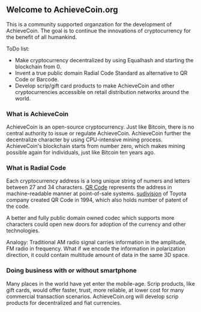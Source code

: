 ## Welcome to AchieveCoin.org

This is a community supported organzation for the development of AchieveCoin. The goal is to continue the innovations of cryptocurrency for the benefit of all humankind. 

ToDo list:
- Make cryptocurrency decentralized by using Equalhash and starting the blockchain from 0.
- Invent a true public domain Radial Code Standard as alternative to QR Code or Barcode.
- Develop scrip/gift card products to make AchieveCoin and other cryptocurrencies accessible on retail distribution networks around the world.



### What is AchieveCoin

AchieveCoin is an open-source cryptocurrency. Just like Bitcoin, there is no central authority to issue or regulate AchieveCoin. AchieveCoin further the decentralize character by using CPU-intensive mining process. AchieveCoin's blockchain starts from number zero, which makes mining possible again for individuals, just like Bitcoin ten years ago.


### What is Radial Code

Each cryptocurrency address is a long unique string of numers and letters between 27 and 34 characters. [QR Code](https://en.wikipedia.org/wiki/QR_code) represents the address in machine-readable manner at point-of-sale systems. [sudivision](http://www.qrcode.com/en/patent.html) of Toyota company created QR Code in 1994, which also holds number of patent of the code.   

A better and fully public domain owned codec which supports more characters could open new doors for adoption of the currency and other technologies.

Analogy:
Traditional AM radio signal carries information in the amplitude, FM radio in frequency. What if we encode the information in polarization direction, it could contain multitude amount of data in the same 3D space.

### Doing business with or without smartphone

Many places in the world have yet enter the mobile-age. Scrip products, like gift cards, would offer faster, trust, more reliable, at lower cost for many commercial transaction scenarios. AchieveCoin.org will develop scrip products for decentralized and fiat currencies.



